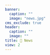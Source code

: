 ```yaml
---
banner:
  caption: ""
  image: "news.jpg"
cms_exclude: true
header:
  caption: ""
  image: ""
title: 📰 News
view: 2
---
```

